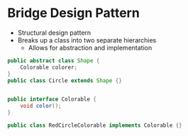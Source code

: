 # Bridge Design Pattern

- Structural design pattern
- Breaks up a class into two separate hierarchies
  - Allows for abstraction and implementation

```java
public abstract class Shape {
    Colorable colorer;
}
public class Circle extends Shape {}


public interface Colorable {
    void color();
}

public class RedCircleColorable implements Colorable {}
```
